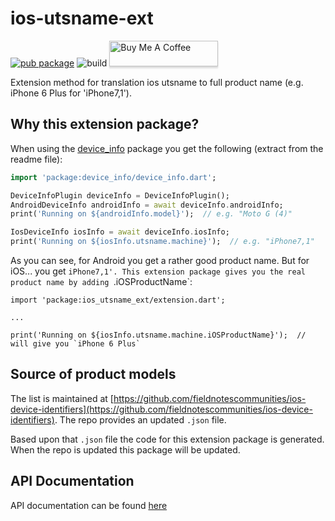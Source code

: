 # ios-utsname-ext

[![pub package](https://img.shields.io/pub/v/ios_utsname_ext.svg)](https://pub.dartlang.org/packages/ios_utsname_ext) ![build](https://github.com/stefandevo/flutter-flavor/workflows/build/badge.svg?branch=master)
<a href="https://www.buymeacoffee.com/stefandevo" target="_blank"><img src="https://i.imgur.com/aV6DDA7.png" alt="Buy Me A Coffee" style="height: 41px !important;width: 174px !important; box-shadow: 0px 3px 2px 0px rgba(190, 190, 190, 0.5) !important;-webkit-box-shadow: 0px 3px 2px 0px rgba(190, 190, 190, 0.5) !important;" > </a>

Extension method for translation ios utsname to full product name (e.g. iPhone 6 Plus for 'iPhone7,1').

## Why this extension package?

When using the [device_info](https://pub.dev/packages/device_info) package you get the following (extract from the readme file):

``` dart
import 'package:device_info/device_info.dart';

DeviceInfoPlugin deviceInfo = DeviceInfoPlugin();
AndroidDeviceInfo androidInfo = await deviceInfo.androidInfo;
print('Running on ${androidInfo.model}');  // e.g. "Moto G (4)"

IosDeviceInfo iosInfo = await deviceInfo.iosInfo;
print('Running on ${iosInfo.utsname.machine}');  // e.g. "iPhone7,1"
```

As you can see, for Android you get a rather good product name. But for iOS... you get `iPhone7,1'.
This extension package gives you the real product name by adding `.iOSProductName`:

```
import 'package:ios_utsname_ext/extension.dart';

...

print('Running on ${iosInfo.utsname.machine.iOSProductName}');  // will give you `iPhone 6 Plus`
```

## Source of product models

The list is maintained at [https://github.com/fieldnotescommunities/ios-device-identifiers](https://github.com/fieldnotescommunities/ios-device-identifiers). The repo provides an updated `.json` file.

Based upon that `.json` file the code for this extension package is generated. When the repo is updated this
package will be updated.


## API Documentation

API documentation can be found [here](https://pub.dev/documentation/ios_utsname_ext/latest/)
